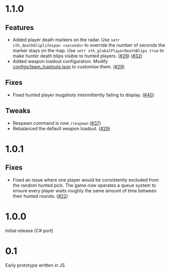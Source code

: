 # 1.1.0
## Features
- Added player death markers on the radar. Use `setr sth_deathbliplifespan <seconds>` to override the number of seconds the marker stays on the map. Use `setr sth_globalPlayerDeathBlips true` to make hunter death blips visible to hunted players. ([#26](https://github.com/tomezpl/sth-gamemode/issues/26))  ([#32](https://github.com/tomezpl/sth-gamemode/issues/32)) 
- Added weapon loadout configuration. Modify [configs/team_loadouts.json](https://github.com/tomezpl/sth-gamemode/blob/develop/configs/team_loadouts.json) to customise them. ([#29](https://github.com/tomezpl/sth-gamemode/issues/29))

## Fixes
- Fixed hunted player mugshots intermittently failing to display. ([#40](https://github.com/tomezpl/sth-gamemode/issues/40))

## Tweaks
- Respawn command is now `/respawn` ([#37](https://github.com/tomezpl/sth-gamemode/issues/37))
- Rebalanced the default weapon loadout. ([#29](https://github.com/tomezpl/sth-gamemode/issues/29))

# 1.0.1
## Fixes
- Fixed an issue where one player would be consistently excluded from the random hunted pick. The game now operates a queue system to ensure every player waits roughly the same amount of time between their hunted rounds. ([#22](https://github.com/tomezpl/sth-gamemode/issues/22))

# 1.0.0
Initial release (C# port)

# 0.1
Early prototype written in JS
